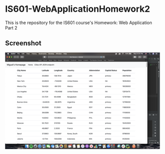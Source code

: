 # IS601-WebApplicationHomework2


This is the repository for the IS601 course's Homework: Web Application Part 2

## Screenshot

![Webpage](./screenshots/Screen%20Shot%202020-11-11%20at%204.04.18%20PM.png)